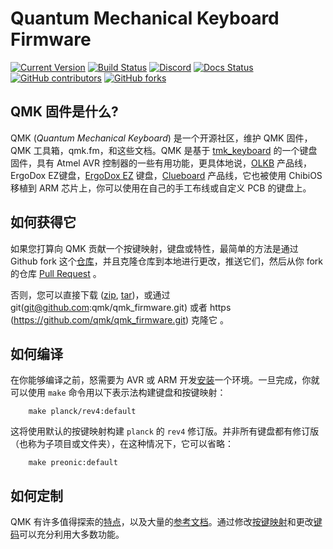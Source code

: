 # Quantum Mechanical Keyboard Firmware

[![Current Version](https://img.shields.io/github/tag/qmk/qmk_firmware.svg)](https://github.com/qmk/qmk_firmware/tags)
[![Build Status](https://travis-ci.org/qmk/qmk_firmware.svg?branch=master)](https://travis-ci.org/qmk/qmk_firmware)
[![Discord](https://img.shields.io/discord/440868230475677696.svg)](https://discord.gg/Uq7gcHh)
[![Docs Status](https://img.shields.io/badge/docs-ready-orange.svg)](https://docs.qmk.fm)
[![GitHub contributors](https://img.shields.io/github/contributors/qmk/qmk_firmware.svg)](https://github.com/qmk/qmk_firmware/pulse/monthly)
[![GitHub forks](https://img.shields.io/github/forks/qmk/qmk_firmware.svg?style=social&label=Fork)](https://github.com/qmk/qmk_firmware/)

## QMK 固件是什么?

QMK (*Quantum Mechanical Keyboard*) 是一个开源社区，维护 QMK 固件，QMK 工具箱，qmk.fm，和这些文档。QMK 是基于 [tmk_keyboard](http://github.com/tmk/tmk_keyboard) 的一个键盘固件，具有 Atmel AVR 控制器的一些有用功能，更具体地说，[OLKB](http://olkb.com) 产品线，ErgoDox EZ键盘，[ErgoDox EZ](http://www.ergodox-ez.com) 键盘，[Clueboard](http://clueboard.co/) 产品线，它也被使用 ChibiOS 移植到 ARM 芯片上，你可以使用在自己的手工布线或自定义 PCB 的键盘上。

## 如何获得它

如果您打算向 QMK 贡献一个按键映射，键盘或特性，最简单的方法是通过 Github fork 这个[仓库](https://github.com/qmk/qmk_firmware#fork-destination-box)，并且克隆仓库到本地进行更改，推送它们，然后从你 fork 的仓库 [Pull Request](https://github.com/qmk/qmk_firmware/pulls) 。

否则，您可以直接下载 ([zip](https://github.com/qmk/qmk_firmware/zipball/master), [tar](https://github.com/qmk/qmk_firmware/tarball/master))，或通过 git(git@github.com:qmk/qmk_firmware.git) 或者 https (https://github.com/qmk/qmk_firmware.git) 克隆它 。

## 如何编译

在你能够编译之前，怒需要为 AVR 或 ARM 开发[安装](getting_started_build_tools.md)一个环境。一旦完成，你就可以使用 `make` 命令用以下表示法构建键盘和按键映射：
```
    make planck/rev4:default
```
这将使用默认的按键映射构建 `planck` 的 `rev4` 修订版。并非所有键盘都有修订版（也称为子项目或文件夹），在这种情况下，它可以省略：
```
    make preonic:default
```
## 如何定制

QMK 有许多值得探索的[特点](features.md)，以及大量的[参考文档](http://docs.qmk.fm)。通过修改[按键映射](keymap.md)和更改[键码](keycodes.md)可以充分利用大多数功能。